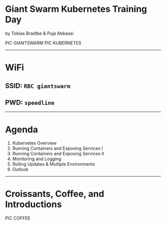 <!-- .slide: class="centered" -->
# Giant Swarm Kubernetes Training Day

by Tobias Bradtke & Puja Abbassi

PIC GIANTSWARM
PIC KUBERNETES

---

# WiFi

## SSID: `RBC giantswarm`
## PWD: `speedline`

---

# Agenda

1. Kubernetes Overview
2. Running Containers and Exposing Services I
3. Running Containers and Exposing Services II
4. Monitoring and Logging
5. Rolling Updates & Multiple Environments
6. Outlook

---

# Croissants, Coffee, and Introductions

PIC COFFEE